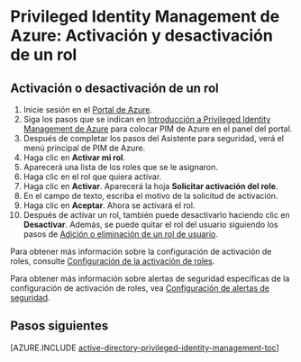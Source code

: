 <properties
   pageTitle="Privileged Identity Management de Azure: Activación de un rol"
   description="Obtenga información sobre cómo activar roles para identidades con privilegios con la extensión de Privileged Identity Management de Azure."
   services="active-directory"
   documentationCenter=""
   authors="kgremban"
   manager="stevenpo"
   editor=""/>

<tags
   ms.service="na"
   ms.devlang="na"
   ms.topic="article"
   ms.tgt_pltfrm="na"
   ms.workload="identity"
   ms.date="01/21/2016"
   ms.author="inhenk"/>

# Privileged Identity Management de Azure: Activación y desactivación de un rol

## Activación o desactivación de un rol

1. Inicie sesión en el [Portal de Azure](https://portal.azure.com/).
2. Siga los pasos que se indican en [Introducción a Privileged Identity Management de Azure](active-directory-privileged-identity-management-getting-started.md) para colocar PIM de Azure en el panel del portal.
3. Después de completar los pasos del Asistente para seguridad, verá el menú principal de PIM de Azure.
4. Haga clic en **Activar mi rol**.
5. Aparecerá una lista de los roles que se le asignaron.
6. Haga clic en el rol que quiera activar.
7. Haga clic en **Activar**. Aparecerá la hoja **Solicitar activación del role**.
8. En el campo de texto, escriba el motivo de la solicitud de activación.
9. Haga clic en **Aceptar**. Ahora se activará el rol.
10. Después de activar un rol, también puede desactivarlo haciendo clic en **Desactivar**. Además, se puede quitar el rol del usuario siguiendo los pasos de [Adición o eliminación de un rol de usuario](active-directory-privileged-identity-management-how-to-add-role-to-user.md).


Para obtener más información sobre la configuración de activación de roles, consulte [Configuración de la activación de roles](active-directory-privileged-identity-management-how-to-configure-role-activation.md).

Para obtener más información sobre alertas de seguridad específicas de la configuración de activación de roles, vea [Configuración de alertas de seguridad](active-directory-privileged-identity-management-how-to-configure-security-alerts).

<!--Every topic should have next steps and links to the next logical set of content to keep the customer engaged-->
## Pasos siguientes
[AZURE.INCLUDE [active-directory-privileged-identity-management-toc](../../includes/active-directory-privileged-identity-management-toc.md)]

<!---HONumber=AcomDC_0128_2016-->